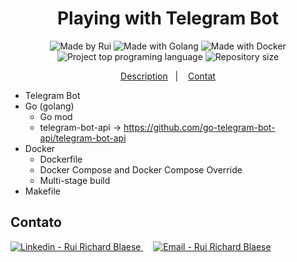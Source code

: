 <h1 align="center">
    Playing with Telegram Bot
</h1>
<p align="center">  
  <img alt="Made by Rui" src="https://img.shields.io/badge/Made%20by-ruiblaese-%2304D361">
  
  <img alt="Made with Golang" src="https://img.shields.io/badge/Made%20with-Golang-%1f425f">  

  <img alt="Made with Docker" src="https://img.shields.io/badge/Made%20with-Docker-%1f425f">     

<img alt="Project top programing language" src="https://img.shields.io/github/languages/top/ruiblaese/playing-with-telegram-bot">  

  <img alt="Repository size" src="https://img.shields.io/github/repo-size/ruiblaese/playing-with-telegram-bot">
</p>

<p align="center">
    <a href="#descricao">Description</a>&nbsp;&nbsp;&nbsp;|&nbsp;&nbsp;&nbsp;    
    <a href="#contato">Contat</a>
</p>

 - Telegram Bot
 - Go (golang)
   - Go mod
   - telegram-bot-api -> https://github.com/go-telegram-bot-api/telegram-bot-api
 - Docker
   - Dockerfile
   - Docker Compose and Docker Compose Override
   - Multi-stage build
 - Makefile
 
## Contato
<a href="https://www.linkedin.com/in/ruiblaese/" target="_blank" >
  <img alt="Linkedin - Rui Richard Blaese" src="https://img.shields.io/badge/Linkedin--%23F8952D?style=social&logo=linkedin">
</a>&nbsp;&nbsp;&nbsp;
<a href="mailto:ruiblaese@gmail.com" target="_blank" >
  <img alt="Email - Rui Richard Blaese" src="https://img.shields.io/badge/Email--%23F8952D?style=social&logo=gmail">
</a> 

